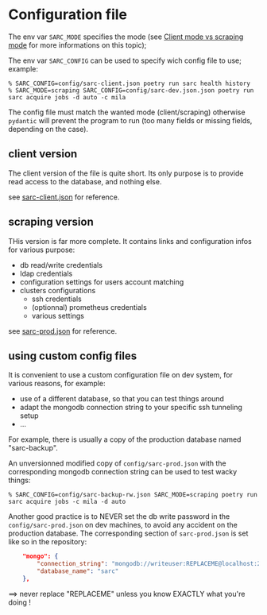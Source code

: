 # Configuration file


The env var `SARC_MODE` specifies the mode (see [Client mode vs scraping mode](client_scraping_modes.md) for more informations on this topic); 

The env var `SARC_CONFIG` can be used to specify wich config file to use; example:
```
% SARC_CONFIG=config/sarc-client.json poetry run sarc health history
% SARC_MODE=scraping SARC_CONFIG=config/sarc-dev.json.json poetry run sarc acquire jobs -d auto -c mila
```
The config file must match the wanted mode (client/scraping) otherwise `pydantic` will prevent the program to run (too many fields or missing fields, depending on the case). 

## client version

The client version of the file is quite short. Its only purpose is to provide read access to the database, and nothing else. 

see [sarc-client.json](../../config/sarc-client.json) for reference.

## scraping version

THis version is far more complete. It contains links and configuration infos for various purpose:
- db read/write credentials
- ldap credentials
- configuration settings for users account matching
- clusters configurations
    - ssh credentials
    - (optionnal) prometheus credentials
    - various settings

see [sarc-prod.json](../../config/sarc-prod.json) for reference.

## using custom config files

It is convenient to use a custom configuration file on dev system, for various reasons, for example:
- use of a different database, so that you can test things around
- adapt the mongodb connection string to your specific ssh tunneling setup
- ...

For example, there is usually a copy of the production database named "sarc-backup". 

An unversionned modified copy of `config/sarc-prod.json` with the corresponding mongodb connection string can be used to test wacky things:
```
% SARC_CONFIG=config/sarc-backup-rw.json SARC_MODE=scraping poetry run sarc acquire jobs -c mila -d auto
```

Another good practice is to NEVER set the db write password in the `config/sarc-prod.json` on dev machines, to avoid any accident on the production database. The corresponding section of `sarc-prod.json` is set like so in the repository:
```json
    "mongo": {
        "connection_string": "mongodb://writeuser:REPLACEME@localhost:27017/sarc",
        "database_name": "sarc"
    },
```
==> never replace "REPLACEME" unless you know EXACTLY what you're doing !